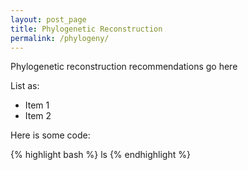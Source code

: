```yaml
---
layout: post_page
title: Phylogenetic Reconstruction
permalink: /phylogeny/
---
```


Phylogenetic reconstruction recommendations go here

List as:

+ Item 1
+ Item 2

Here is some code:

{% highlight bash %}
ls
{% endhighlight %}